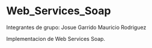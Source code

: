 # Web_Services_Soap
Integrantes de grupo:
Josue Garrido
Mauricio Rodriguez

Implementacion de Web Services Soap.
